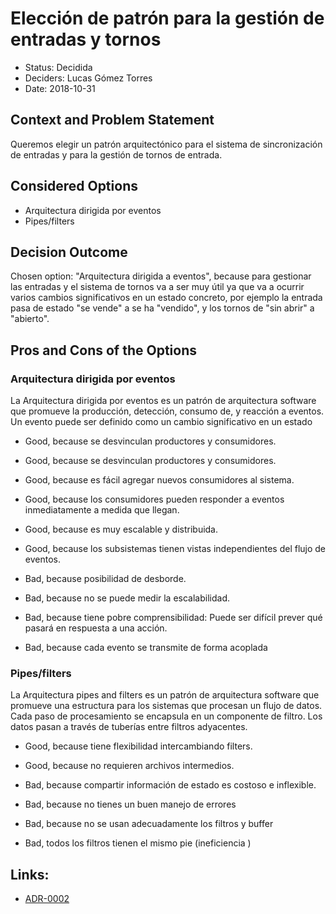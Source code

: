 # Elección de patrón para la gestión de entradas y tornos

* Status: Decidida 
* Deciders: Lucas Gómez Torres
* Date: 2018-10-31 


## Context and Problem Statement

Queremos elegir un patrón arquitectónico para el sistema de sincronización de entradas y para la gestión de tornos de entrada.



## Considered Options

* Arquitectura dirigida por eventos
* Pipes/filters

## Decision Outcome

Chosen option: "Arquitectura dirigida a eventos", because para gestionar las entradas y el sistema de tornos va a ser muy útil  ya que va a ocurrir varios cambios significativos en un estado concreto, por ejemplo la entrada pasa de estado "se vende" a se ha "vendido", y los tornos de "sin abrir" a "abierto".


## Pros and Cons of the Options 


### Arquitectura dirigida por eventos

La Arquitectura dirigida por eventos es un patrón de arquitectura software que promueve la producción, detección, consumo de, y reacción a eventos. Un evento puede ser definido como un cambio significativo en un estado

* Good, because se desvinculan productores y consumidores.
* Good, because se desvinculan productores y consumidores.
* Good, because es fácil agregar nuevos consumidores al sistema.
* Good, because los consumidores pueden responder a eventos inmediatamente a medida que llegan.
* Good, because  es muy escalable y distribuida.
* Good, because los subsistemas tienen vistas independientes del flujo de eventos.

* Bad, because posibilidad de desborde.
* Bad, because no se puede medir la escalabilidad.
* Bad, because tiene pobre comprensibilidad: Puede ser difícil prever qué pasará en respuesta a una acción.
* Bad, because cada evento se transmite de forma acoplada

### Pipes/filters

La Arquitectura pipes and filters es un patrón de arquitectura software que promueve una estructura para los sistemas que procesan un flujo de datos. Cada paso de procesamiento se encapsula en un componente de filtro. Los datos pasan a través de tuberías entre filtros adyacentes.



* Good, because tiene flexibilidad intercambiando filters. 
* Good, because no requieren archivos intermedios.


* Bad, because compartir información de estado es costoso e inflexible.
* Bad, because no tienes un buen manejo de errores
* Bad, because no se usan adecuadamente los filtros y buffer
* Bad, todos los filtros tienen el mismo pie (ineficiencia )


## Links:
* [ADR-0002](0002-Patron-Sistemas-Estadio.md)
